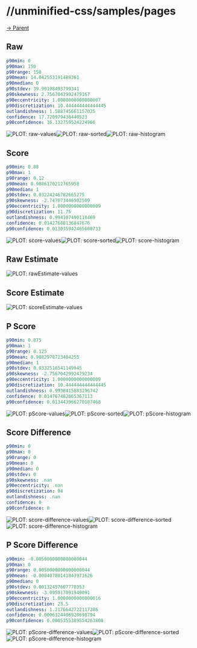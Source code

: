 
# //unminified-css/samples/pages

[→ Parent](../..)


## Raw


```yaml
p90min: 0
p90max: 150
p90range: 150
p90mean: 14.042553191489361
p90median: 0
p90stdev: 39.90198493799341
p90skewness: 2.7567042992479167
p90eccentricity: 1.0000000000000007
p90discretization: 10.444444444444445
outlandishness: 1.588745661157025
confidence: 17.720979438440523
p90confidence: 16.132759524224966

```

![PLOT: raw-values](./raw/values.svg)![PLOT: raw-sorted](./raw/sorted.svg)![PLOT: raw-histogram](./raw/histogram.svg)
## Score


```yaml
p90min: 0.88
p90max: 1
p90range: 0.12
p90mean: 0.9886170212765958
p90median: 1
p90stdev: 0.03224246782665275
p90skewness: -2.747073446502509
p90eccentricity: 1.0000000000000009
p90discretization: 11.75
outlandishness: 0.994107490118469
confidence: 0.01427688136847676
p90confidence: 0.013035942465600733

```

![PLOT: score-values](./score/values.svg)![PLOT: score-sorted](./score/sorted.svg)![PLOT: score-histogram](./score/histogram.svg)
## Raw Estimate

![PLOT: rawEstimate-values](./rawEstimate/values.svg)
## Score Estimate

![PLOT: scoreEstimate-values](./scoreEstimate/values.svg)
## P Score


```yaml
p90min: 0.875
p90max: 1
p90range: 0.125
p90mean: 0.9882978723404255
p90median: 1
p90stdev: 0.0332516541149945
p90skewness: -2.7567042992479234
p90eccentricity: 1.0000000000000009
p90discretization: 10.444444444444445
outlandishness: 0.9938415883196742
confidence: 0.014767482865367113
p90confidence: 0.013443966270187468

```

![PLOT: pScore-values](./pScore/values.svg)![PLOT: pScore-sorted](./pScore/sorted.svg)![PLOT: pScore-histogram](./pScore/histogram.svg)
## Score Difference


```yaml
p90min: 0
p90max: 0
p90range: 0
p90mean: 0
p90median: 0
p90stdev: 0
p90skewness: .nan
p90eccentricity: .nan
p90discretization: 94
outlandishness: .nan
confidence: 0
p90confidence: 0

```

![PLOT: score-difference-values](./score-difference/values.svg)![PLOT: score-difference-sorted](./score-difference/sorted.svg)![PLOT: score-difference-histogram](./score-difference/histogram.svg)
## P Score Difference


```yaml
p90min: -0.0050000000000000044
p90max: 0
p90range: 0.0050000000000000044
p90mean: -0.00040780141843971626
p90median: 0
p90stdev: 0.00132457607770353
p90skewness: -3.095017091949091
p90eccentricity: 1.0000000000000016
p90discretization: 23.5
outlandishness: 1.2176642722117286
confidence: 0.0006324406920698794
p90confidence: 0.0005355389554263808

```

![PLOT: pScore-difference-values](./pScore-difference/values.svg)![PLOT: pScore-difference-sorted](./pScore-difference/sorted.svg)![PLOT: pScore-difference-histogram](./pScore-difference/histogram.svg)